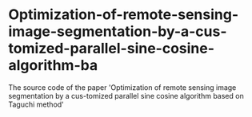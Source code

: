 # Optimization-of-remote-sensing-image-segmentation-by-a-cus-tomized-parallel-sine-cosine-algorithm-ba
The source code of the paper 'Optimization of remote sensing image segmentation by a cus-tomized parallel sine cosine algorithm based on Taguchi method'
